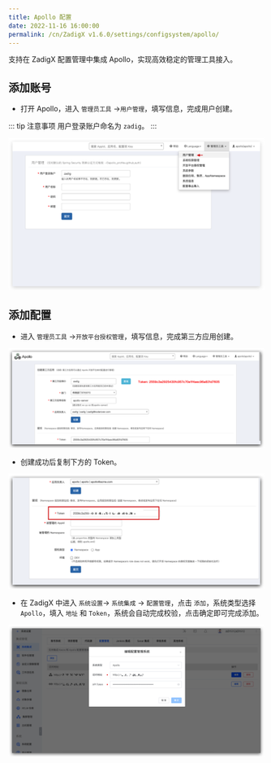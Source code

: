 ```yaml
---
title: Apollo 配置
date: 2022-11-16 16:00:00
permalink: /cn/ZadigX v1.6.0/settings/configsystem/apollo/
---
```



支持在 ZadigX 配置管理中集成 Apollo，实现高效稳定的管理工具接入。

## 添加账号
- 打开 Apollo，进入 `管理员工具` ->`用户管理`，填写信息，完成用户创建。

::: tip 注意事项
用户登录账户命名为 `zadig`。
:::

![Apollo配置](../_images/apollo_account_01.png)

## 添加配置
- 进入 `管理员工具` ->`开放平台授权管理`，填写信息，完成第三方应用创建。

![Apollo配置](../_images/apollo_config_01.png)

- 创建成功后复制下方的 Token。

![配置管理](../_images/apollo_config_02.png)

- 在 ZadigX 中进入 `系统设置`-> `系统集成` -> `配置管理`，点击 `添加`，系统类型选择 `Apollo`，填入 `地址` 和 `Token`，系统会自动完成校验，点击确定即可完成添加。

![Apollo配置](../_images/apollo_config_03.png)